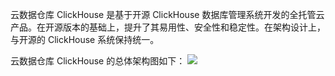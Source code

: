 云数据仓库 ClickHouse 是基于开源 ClickHouse 数据库管理系统开发的全托管云产品。在开源版本的基础上，提升了其易用性、安全性和稳定性。在架构设计上，与开源的 ClickHouse 系统保持统一。

云数据仓库 ClickHouse 的总体架构图如下： 
![](https://qcloudimg.tencent-cloud.cn/raw/3e2913ed2564ddc85bb6bd8851ffae0f.png)
